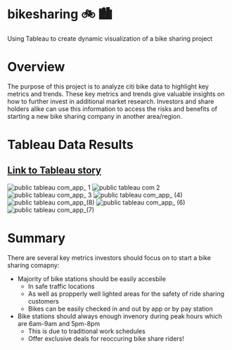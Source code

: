 # **bikesharing 	:bike: :cityscape:**
Using Tableau to create dynamic visualization of a bike sharing project 

# **Overview**
The purpose of this project is to analyze citi bike data to highlight key metrics and trends. These key metrics and trends give valuable insights on how to further invest in additional market research. Investors and share holders alike can use this information to access the risks and benefits of starting a new bike sharing company in another area/region. 

# **Tableau Data Results**
## **[Link to Tableau story](https://public.tableau.com/app/profile/mohamed.ahmed1592/viz/NYCCitibiketripdataVisualization/NYCCitibikedataVisualization?publish=yes)**
![public tableau com_app_ 1 ](https://user-images.githubusercontent.com/91576834/151724559-6bcf2de2-b783-479d-92e9-26eac9c54140.png)
![public tableau com 2 ](https://user-images.githubusercontent.com/91576834/151724572-b8fabb5c-4f23-45b0-8d46-d77bd748ab70.png)
![public tableau com_app_ 3 ](https://user-images.githubusercontent.com/91576834/151724581-bb1e71df-31a6-446a-8fc2-654bd3622089.png)
![public tableau com_app_ (4)](https://user-images.githubusercontent.com/91576834/151724593-c1496b35-0147-414a-af6c-cd558e7f6dcc.png)
![public tableau com_app_(8) ](https://user-images.githubusercontent.com/91576834/151724640-1ff65e6a-3bd6-4610-b610-1b5894444cad.png)
![public tableau com_app_ (6)](https://user-images.githubusercontent.com/91576834/151724647-92747cbb-05e7-42aa-a9bc-ca791676b606.png)
![public tableau com_app_(7)](https://user-images.githubusercontent.com/91576834/151724763-b830af90-34b3-4f68-b130-f9da837e045c.png)

# **Summary**

There are several key metrics investors should focus on to start a bike sharing comapny:
* Majority of bike stations should be easily accesbile 
  * In safe traffic locations
  * As well as propperly well lighted areas for the safety of ride sharing customers
  * Bikes can be easily checked in and out by app or by pay station
* Bike stations should always enough invenory during peak hours which are 6am-9am and 5pm-8pm
  * This is due to traditional work schedules
  * Offer exclusive deals for reoccuring bike share riders!
